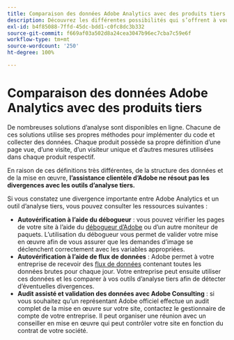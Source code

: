 ```yaml
---
title: Comparaison des données Adobe Analytics avec des produits tiers
description: Découvrez les différentes possibilités qui s’offrent à vous lorsque vous comparez directement les données dans Adobe Analytics aux données collectées par d’autres solutions d’analyse.
exl-id: b4f85088-7ffd-45dc-bdd1-c0fc8dc3b332
source-git-commit: f669af03a502d8a24cea3047b96ec7cba7c59e6f
workflow-type: tm+mt
source-wordcount: '250'
ht-degree: 100%

---
```


# Comparaison des données Adobe Analytics avec des produits tiers

De nombreuses solutions d’analyse sont disponibles en ligne. Chacune de ces solutions utilise ses propres méthodes pour implémenter du code et collecter des données. Chaque produit possède sa propre définition d’une page vue, d’une visite, d’un visiteur unique et d’autres mesures utilisées dans chaque produit respectif.

En raison de ces définitions très différentes, de la structure des données et de la mise en œuvre, **l’assistance clientèle d’Adobe ne résout pas les divergences avec les outils d’analyse tiers.**

Si vous constatez une divergence importante entre Adobe Analytics et un outil d’analyse tiers, vous pouvez consulter les ressources suivantes :

* **Autovérification à l’aide du débogueur** : vous pouvez vérifier les pages de votre site à l’aide du [débogueur d’Adobe](https://docs.adobe.com/content/help/fr-FR/experience-cloud/user-guides/home.translate.html) ou d’un autre moniteur de paquets. L’utilisation du débogueur vous permet de valider votre mise en œuvre afin de vous assurer que les demandes d’image se déclenchent correctement avec les variables appropriées.
* **Autovérification à l’aide de flux de données** : Adobe permet à votre entreprise de recevoir des [flux de données](/help/export/analytics-data-feed/data-feed-overview.md) contenant toutes les données brutes pour chaque jour. Votre entreprise peut ensuite utiliser ces données et les comparer à vos outils d’analyse tiers afin de détecter d’éventuelles divergences.
* **Audit assisté et validation des données avec Adobe Consulting** : si vous souhaitez qu’un représentant Adobe officiel effectue un audit complet de la mise en œuvre sur votre site, contactez le gestionnaire de compte de votre entreprise. Il peut organiser une réunion avec un conseiller en mise en œuvre qui peut contrôler votre site en fonction du contrat de votre société.
